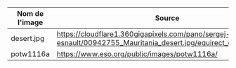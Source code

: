 | Nom de l'image | Source |
| --- | --- |
| desert.jpg | https://cloudflare1.360gigapixels.com/pano/sergej-esnault/00942755_Mauritania_desert.jpg/equirect_crop_3_1/6.jpg |
| potw1116a | https://www.eso.org/public/images/potw1116a/ |

